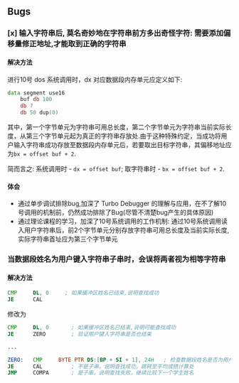 ## Bugs

### [x] 输入字符串后, 莫名奇妙地在字符串前方多出奇怪字符: 需要添加偏移量修正地址,才能取到正确的字符串

#### 解决方法

进行10号 dos 系统调用时，dx 对应数据段内存单元应定义如下:

```asm
data segment use16
    buf db 100
    db ?
    db 50 dup(0)
```

其中，第一个字节单元为字符串可用总长度，第二个字节单元为字符串当前实际长度，从第三个字节单元起为真正的字符串存放处.由于这种特殊约定，当成功将用户输入字符串成功存放至数据段内存单元后，若要取出目标字符串，其偏移地址应为`bx = offset buf + 2`.

简而言之: 系统调用时 - `dx = offset buf`; 取字符串时 - `bx = offset buf + 2`.

#### 体会

-   通过单步调试排除bug,加深了 Turbo Debugger 的理解与应用，在不了解10号调用的机制前，仍然成功排除了Bug(尽管不清楚bug产生的具体原因)
-   通过理论课程的学习，加深了10号系统调用的工作机制: 通过10号系统调用读入用户字符串后，前2个字节单元分别存放字符串可用总长度及当前实际长度,实际字符串首址应为第三个字节单元

### 当数据段姓名为用户键入字符串子串时，会误将两者视为相等字符串

#### 解决方法

```asm
CMP     DL, 0     ; 如果缓冲区姓名已结束,说明查找成功
JE      CAL        
```

修改为

```asm
CMP     DL, 0       ; 如果缓冲区姓名已结束,说明可能查找成功
JE      ZERO        ; 验证用户键入字符串是否也结束

...

ZERO:   CMP     BYTE PTR DS:[BP + SI + 1], 24H   ; 检查数据段姓名是否为用户输入字符串的子串
JE      CAL         ; 不是子串，说明查找成功，跳转至平均成绩计算处
JMP     COMPA       ; 是子串，说明查找失败，继续比较下一个学生姓名
```
